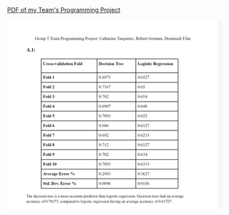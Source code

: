 [PDF of my Team's Programming Project](team_programming_project.pdf)


![First page of the Group Project](group_project_ML.png)


